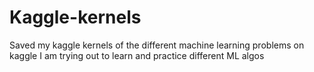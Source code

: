 # Kaggle-kernels
Saved my kaggle kernels of the different machine learning problems on kaggle I am trying out to learn and practice different ML algos 
